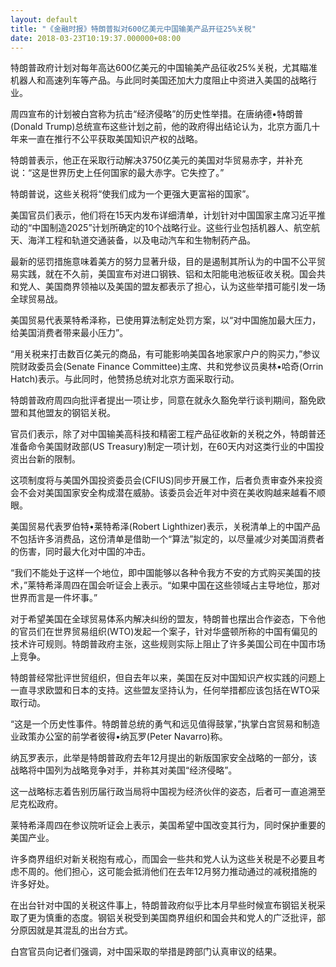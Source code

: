 ```yaml
---
layout: default
title: "《金融时报》特朗普拟对600亿美元中国输美产品开征25%关税"
date: 2018-03-23T10:19:37.000000+08:00
---
```


特朗普政府计划对每年高达600亿美元的中国输美产品征收25%关税，尤其瞄准机器人和高速列车等产品。与此同时美国还加大力度阻止中资进入美国的战略行业。

周四宣布的计划被白宫称为抗击“经济侵略”的历史性举措。在唐纳德•特朗普(Donald Trump)总统宣布这些计划之前，他的政府得出结论认为，北京方面几十年来一直在推行不公平获取美国知识产权的战略。

特朗普表示，他正在采取行动解决3750亿美元的美国对华贸易赤字，并补充说：“这是世界历史上任何国家的最大赤字。它失控了。”

特朗普说，这些关税将“使我们成为一个更强大更富裕的国家”。

美国官员们表示，他们将在15天内发布详细清单，计划针对中国国家主席习近平推动的“中国制造2025”计划所确定的10个战略行业。这些行业包括机器人、航空航天、海洋工程和轨道交通装备，以及电动汽车和生物制药产品。

最新的惩罚措施意味着美方的努力显著升级，目的是遏制其所认为的中国不公平贸易实践，就在不久前，美国宣布对进口钢铁、铝和太阳能电池板征收关税。国会共和党人、美国商界领袖以及美国的盟友都表示了担心，认为这些举措可能引发一场全球贸易战。

美国贸易代表莱特希泽称，已使用算法制定处罚方案，以“对中国施加最大压力，给美国消费者带来最小压力”。

“用关税来打击数百亿美元的商品，有可能影响美国各地家家户户的购买力，”参议院财政委员会(Senate Finance Committee)主席、共和党参议员奥林•哈奇(Orrin Hatch)表示。与此同时，他赞扬总统对北京方面采取行动。

特朗普政府周四向批评者提出一项让步，同意在就永久豁免举行谈判期间，豁免欧盟和其他盟友的钢铝关税。

官员们表示，除了对中国输美高科技和精密工程产品征收新的关税之外，特朗普还准备命令美国财政部(US Treasury)制定一项计划，在60天内对这类行业的中国投资出台新的限制。

这项制度将与美国外国投资委员会(CFIUS)同步开展工作，后者负责审查外来投资会不会对美国国家安全构成潜在威胁。该委员会近年对中资在美收购越来越看不顺眼。

美国贸易代表罗伯特•莱特希泽(Robert Lighthizer)表示，关税清单上的中国产品不包括许多消费品，这份清单是借助一个“算法”拟定的，以尽量减少对美国消费者的伤害，同时最大化对中国的冲击。

“我们不能处于这样一个地位，即中国能够以各种令我方不安的方式购买美国的技术，”莱特希泽周四在国会听证会上表示。“如果中国在这些领域占主导地位，那对世界而言是一件坏事。”

对于希望美国在全球贸易体系内解决纠纷的盟友，特朗普也摆出合作姿态，下令他的官员们在世界贸易组织(WTO)发起一个案子，针对华盛顿所称的中国有偏见的技术许可规则。特朗普政府主张，这些规则实际上阻止了许多美国公司在中国市场上竞争。

特朗普经常批评世贸组织，但自去年以来，美国在反对中国知识产权实践的问题上一直寻求欧盟和日本的支持。这些盟友坚持认为，任何举措都应该包括在WTO采取行动。

“这是一个历史性事件。特朗普总统的勇气和远见值得鼓掌，”执掌白宫贸易和制造业政策办公室的前学者彼得•纳瓦罗(Peter Navarro)称。

纳瓦罗表示，此举是特朗普政府去年12月提出的新版国家安全战略的一部分，该战略将中国列为战略竞争对手，并称其对美国“经济侵略”。

这一战略标志着告别历届行政当局将中国视为经济伙伴的姿态，后者可一直追溯至尼克松政府。

莱特希泽周四在参议院听证会上表示，美国希望中国改变其行为，同时保护重要的美国产业。

许多商界组织对新关税抱有戒心，而国会一些共和党人认为这些关税是不必要且考虑不周的。他们担心，这可能会抵消他们在去年12月努力推动通过的减税措施的许多好处。

在出台针对中国的关税这件事上，特朗普政府似乎比本月早些时候宣布钢铝关税采取了更为慎重的态度。钢铝关税受到美国商界组织和国会共和党人的广泛批评，部分原因就是其混乱的出台方式。

白宫官员向记者们强调，对中国采取的举措是跨部门认真审议的结果。

